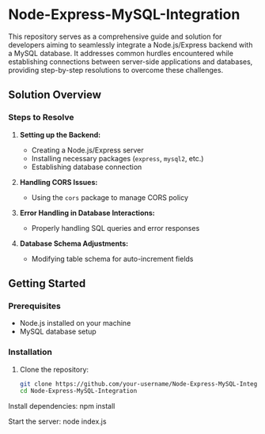 # Node-Express-MySQL-Integration
This repository serves as a comprehensive guide and solution for developers aiming to seamlessly integrate a Node.js/Express backend with a MySQL database. It addresses common hurdles encountered while establishing connections between server-side applications and databases, providing step-by-step resolutions to overcome these challenges.


## Solution Overview

### Steps to Resolve

1. **Setting up the Backend:**
   - Creating a Node.js/Express server
   - Installing necessary packages (`express`, `mysql2`, etc.)
   - Establishing database connection

2. **Handling CORS Issues:**
   - Using the `cors` package to manage CORS policy

3. **Error Handling in Database Interactions:**
   - Properly handling SQL queries and error responses

4. **Database Schema Adjustments:**
   - Modifying table schema for auto-increment fields

## Getting Started

### Prerequisites
- Node.js installed on your machine
- MySQL database setup

### Installation
1. Clone the repository:
   ```bash
   git clone https://github.com/your-username/Node-Express-MySQL-Integration.git
   cd Node-Express-MySQL-Integration

Install dependencies:
npm install

Start the server:
node index.js
